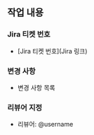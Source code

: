 ## 작업 내용

### Jira 티켓 번호

- [Jira 티켓 번호](Jira 링크)

### 변경 사항

- 변경 사항 목록

### 리뷰어 지정

- 리뷰어: @username
